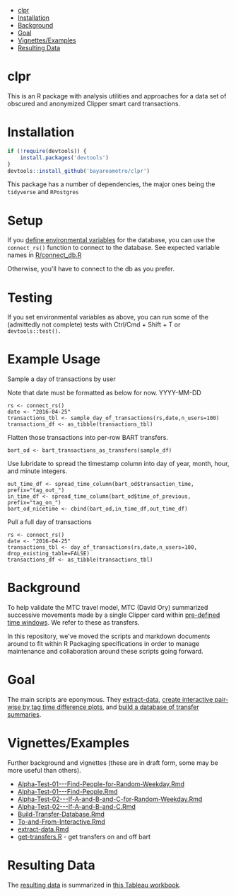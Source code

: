 
-   [clpr](#clpr)
-   [Installation](#installation)
-   [Background](#background)
-   [Goal](#goal)
-   [Vignettes/Examples](#vignettesexamples)
-   [Resulting Data](#resulting-data)

clpr
====

This is an R package with analysis utilities and approaches for a data set of obscured and anonymized Clipper smart card transactions.

Installation
============

``` r
if (!require(devtools)) {
    install.packages('devtools')
}
devtools::install_github('bayareametro/clpr')
```

This package has a number of dependencies, the major ones being the `tidyverse` and `RPostgres`

Setup
==========
If you [define environmental variables](https://stat.ethz.ch/R-manual/R-devel/library/base/html/Sys.setenv.html) for the database, you can use the `connect_rs()` function to connect to the database. See expected variable names in [R/connect_db.R](R/connect_db.R) 

Otherwise, you'll have to connect to the db as you prefer. 

Testing
===========
If you set environmental variables as above, you can run some of the (admittedly not complete) tests with Ctrl/Cmd + Shift + T or `devtools::test().`

Example Usage
===========

Sample a day of transactions by user

Note that date must be formatted as below for now. YYYY-MM-DD

```{r}
rs <- connect_rs()
date <- "2016-04-25"
transactions_tbl <- sample_day_of_transactions(rs,date,n_users=100)
transactions_df <- as_tibble(transactions_tbl)
```

Flatten those transactions into per-row BART transfers. 

```{r}
bart_od <- bart_transactions_as_transfers(sample_df)
```

Use lubridate to spread the timestamp column into day of year, month, hour, and minute integers. 

```{r}
out_time_df <- spread_time_column(bart_od$transaction_time, prefix="tag_out_")
in_time_df <- spread_time_column(bart_od$time_of_previous, prefix="tag_on_")
bart_od_nicetime <- cbind(bart_od,in_time_df,out_time_df)
```

Pull a full day of transactions

```{r}
rs <- connect_rs()
date <- "2016-04-25"
transactions_tbl <- day_of_transactions(rs,date,n_users=100, drop_existing_table=FALSE)
transactions_df <- as_tibble(transactions_tbl)
```


Background
==========

To help validate the MTC travel model, MTC (David Ory) summarized successive movements made by a single Clipper card within [pre-defined time windows](data-raw/transfer_rules_database.csv). We refer to these as transfers.

In this repository, we've moved the scripts and markdown documents around to fit within R Packaging specifications in order to manage maintenance and collaboration around these scripts going forward.

Goal
====

The main scripts are eponymous. They [extract-data](vignettes/extract-data.Rmd), [create interactive pair-wise by tag time difference plots](vignettes/To-and-From-Interactive.Rmd), and [build a database of transfer summaries](vignettes/Build-Transfer-Database.Rmd).

Vignettes/Examples
==================

Further background and vignettes (these are in draft form, some may be more useful than others).

-   [Alpha-Test-01---Find-People-for-Random-Weekday.Rmd](vignettes/AlphaTest01---Find-People-for-Random-Weekday.Rmd)
-   [Alpha-Test-01---Find-People.Rmd](vignettes/Alpha-Test-01---Find-People.Rmd)
-   [Alpha-Test-02---If-A-and-B-and-C-for-Random-Weekday.Rmd](vignettes/Alpha-Test-02---If-A-and-B-and-C-for-Random-Weekday.Rmd)
-   [Alpha-Test-02---If-A-and-B-and-C.Rmd](vignettes/Alpha-Test-02---If-A-and-B-and-C.Rmd)
-   [Build-Transfer-Database.Rmd](vignettes/Build-Transfer-Database.Rmd)
-   [To-and-From-Interactive.Rmd](vignettes/To-and-From-Interactive.Rmd)
-   [extract-data.Rmd](vignettes/extract-data.Rmd)
-   [get-transfers.R](vignettes/extract-data.Rmd) - get transfers on and off bart

Resulting Data
==============

The [resulting data](data-raw/Transfers%20by%20day%20by%20agency%20pair.csv) is summarized in [this Tableau workbook](data-raw/Clipper%20Transfers.twb).
